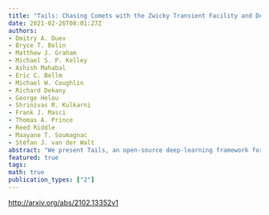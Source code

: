 ```yaml
---
title: "Tails: Chasing Comets with the Zwicky Transient Facility and Deep   Learning"
date: 2021-02-26T08:01:27Z
authors:
- Dmitry A. Duev
- Bryce T. Bolin
- Matthew J. Graham
- Michael S. P. Kelley
- Ashish Mahabal
- Eric C. Bellm
- Michael W. Coughlin
- Richard Dekany
- George Helou
- Shrinivas R. Kulkarni
- Frank J. Masci
- Thomas A. Prince
- Reed Riddle
- Maayane T. Soumagnac
- Stéfan J. van der Walt
abstract: "We present Tails, an open-source deep-learning framework for the identification and localization of comets in the image data of the Zwicky Transient Facility (ZTF), a robotic optical time-domain survey currently in operation at the Palomar Observatory in California, USA. Tails employs a custom EfficientDet-based architecture and is capable of finding comets in single images in near real time, rather than requiring multiple epochs as with traditional methods. The system achieves state-of-the-art performance with 99% recall, 0.01% false positive rate, and 1-2 pixel root mean square error in the predicted position. We report the initial results of the Tails efficiency evaluation in a production setting on the data of the ZTF Twilight survey, including the first AI-assisted discovery of a comet (C/2020 T2) and the recovery of a comet (P/2016 J3 = P/2021 A3)."
featured: true
tags:
math: true
publication_types: ["2"]
---
```

http://arxiv.org/abs/2102.13352v1